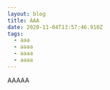 ```yaml
---
layout: blog
title: AAA
date: 2020-11-04T13:57:46.910Z
tags:
  - aaa
  - aaaa
  - aaaa
  - aaaa
---
```

AAAAA